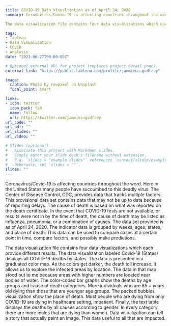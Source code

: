 ```yaml
---
title: COVID-19 Data Visualization as of April 24, 2020
summary: Coronavirus/Covid-19 is affecting countries throughout the word. Here in the United States many people have succumbed to this deadly virus. The Center of Disease Control, CDC, provides data that tracks multiple factors. This provisional data set contains data that may not be up to date because of reporting delays. The cause of death is based on what was reported on the death certificate. In the event that COVID-19 tests are not available, or results were not in by the time of death, the cause of death may be listed as influenza, pneumonia, or a combination of causes. The data set provided is as of April 24, 2020. The indicator data is grouped by weeks, ages, states, and place of death. This data can be used to compare cases at a certain point in time, compare factors, and possibly make predictions.

The data visualization file contains four data visualizations which each provide different results. The data visualization labeled Covid-19 (States) displays all COVID-19 deaths by states. The data is presented in a graduated color map. As the colors get darker, the death toll increase. It allows us to explore the infected areas by location. The data in that map stood out to me because areas with higher numbers are located near bodies of water. The color-coded bar graphs show the deaths by age groups and cause of death categories. More individuals who are 85 + years old dying than those that are younger age groups. The packed bubbles visualization show the place of death. Most people who are dying from only COVID-19 are dying in healthcare setting, impatient. Finally, the text table displays the deaths by all causes according to gender. In every category, there are more males that are dying than women. Data visualization can tell a story that actually paint an image. This data useful to all that are impacted.

tags:
- Tableau
- Data Visualization
- COVID
- Analysis
date: "2021-06-27T00:00:00Z"

# Optional external URL for project (replaces project detail page).
external_link: "https://public.tableau.com/profile/jammieca.godfrey"

image:
  caption: Photo by rawpixel on Unsplash
  focal_point: Smart

links:
- icon: twitter
  icon_pack: fab
  name: Follow
  url: https://twitter.com/jammiecagodfrey
url_code: ""
url_pdf: ""
url_slides: ""
url_video: ""

# Slides (optional).
#   Associate this project with Markdown slides.
#   Simply enter your slide deck's filename without extension.
#   E.g. `slides = "example-slides"` references `content/slides/example-slides.md`.
#   Otherwise, set `slides = ""`.
slides: ""
---
```


Coronavirus/Covid-19 is affecting countries throughout the word. Here in the United States many people have succumbed to this deadly virus. The Center of Disease Control, CDC, provides data that tracks multiple factors. This provisional data set contains data that may not be up to date because of reporting delays. The cause of death is based on what was reported on the death certificate. In the event that COVID-19 tests are not available, or results were not in by the time of death, the cause of death may be listed as influenza, pneumonia, or a combination of causes. The data set provided is as of April 24, 2020. The indicator data is grouped by weeks, ages, states, and place of death. This data can be used to compare cases at a certain point in time, compare factors, and possibly make predictions.

The data visualization file contains four data visualizations which each provide different results. The data visualization labeled Covid-19 (States) displays all COVID-19 deaths by states. The data is presented in a graduated color map. As the colors get darker, the death toll increase. It allows us to explore the infected areas by location. The data in that map stood out to me because areas with higher numbers are located near bodies of water. The color-coded bar graphs show the deaths by age groups and cause of death categories. More individuals who are 85 + years old dying than those that are younger age groups. The packed bubbles visualization show the place of death. Most people who are dying from only COVID-19 are dying in healthcare setting, impatient. Finally, the text table displays the deaths by all causes according to gender. In every category, there are more males that are dying than women. Data visualization can tell a story that actually paint an image. This data useful to all that are impacted.
